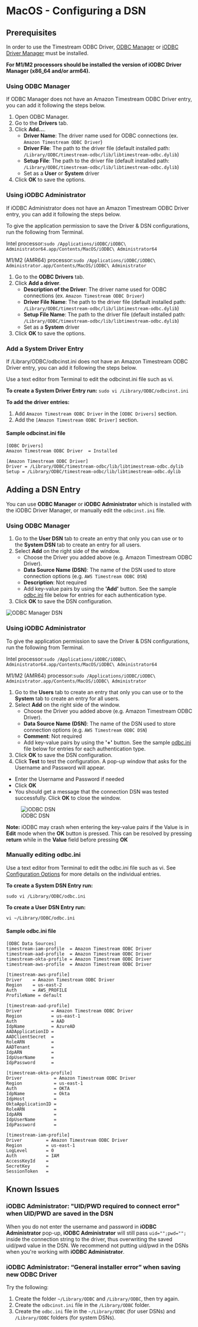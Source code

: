 # MacOS - Configuring a DSN

## Prerequisites
In order to use the Timestream ODBC Driver, [ODBC Manager](http://www.odbcmanager.net/) or [iODBC Driver Manager](http://www.iodbc.org/dataspace/doc/iodbc/wiki/iodbcWiki/Downloads) must be installed.

**For M1/M2 processors should be installed the version of iODBC Driver Manager (x86_64 and/or arm64).**


### Using ODBC Manager ###
If ODBC Manager does not have an Amazon Timestream ODBC Driver entry, you can add it following the steps below.

1. Open ODBC Manager.
2. Go to the **Drivers** tab.
3. Click **Add...**.
    * **Driver Name**: The driver name used for ODBC connections (ex. `Amazon Timestream ODBC Driver`)
    * **Driver File**: The path to the driver file (default installed path: `/Library/ODBC/timestream-odbc/lib/libtimestream-odbc.dylib`)
    * **Setup File**: The path to the driver file (default installed path: `/Library/ODBC/timestream-odbc/lib/libtimestream-odbc.dylib`)
    * Set as a **User** or **System** driver
4. Click **OK** to save the options.

### Using iODBC Administrator ###
If iODBC Administrator does not have an Amazon Timestream ODBC Driver entry, you can add it following the steps below.

To give the application permission to save the Driver & DSN configurations, run the following from Terminal.

Intel processor:`sudo /Applications/iODBC/iODBC\ Administrator64.app/Contents/MacOS/iODBC\ Administrator64`

M1/M2 (AMR64) processor:`sudo /Applications/iODBC/iODBC\ Administrator.app/Contents/MacOS/iODBC\ Administrator`

1. Go to the **ODBC Drivers** tab.
2. Click **Add a driver**.
    * **Description of the Driver**: The driver name used for ODBC connections (ex. `Amazon Timestream ODBC Driver`)
    * **Driver File Name**: The path to the driver file (default installed path: `/Library/ODBC/timestream-odbc/lib/libtimestream-odbc.dylib`)
    * **Setup File Name**: The path to the driver file (default installed path: `/Library/ODBC/timestream-odbc/lib/libtimestream-odbc.dylib`)
    * Set as a **System** driver
3. Click **OK** to save the options.

### Add a System Driver Entry ###
If /Library/ODBC/odbcinst.ini does not have an Amazon Timestream ODBC Driver entry, you can add it following the steps below.

Use a text editor from Terminal to edit the odbcinst.ini file such as vi.

**To create a System Driver Entry run:**
`sudo vi /Library/ODBC/odbcinst.ini`

**To add the driver entries:**
1. Add `Amazon Timestream ODBC Driver` in the `[ODBC Drivers]` section.
2. Add the `[Amazon Timestream ODBC Driver]` section.

#### Sample odbcinst.ini file
```
[ODBC Drivers]
Amazon Timestream ODBC Driver  = Installed

[Amazon Timestream ODBC Driver]
Driver = /Library/ODBC/timestream-odbc/lib/libtimestream-odbc.dylib
Setup = /Library/ODBC/timestream-odbc/lib/libtimestream-odbc.dylib
```

## Adding a DSN Entry

You can use **ODBC Manager** or **iODBC Administrator** which is installed with the iODBC Driver Manager, or manually edit the `odbcinst.ini` file.

### Using ODBC Manager ###
1. Go to the **User DSN** tab to create an entry that only you can use or to the **System DSN** tab to create an entry for all users.
2. Select **Add** on the right side of the window.
    * Choose the Driver you added above (e.g. Amazon Timestream ODBC Driver).
    * **Data Source Name (DSN)**: The name of the DSN used to store connection options (e.g. `AWS Timestream ODBC DSN`)
    * **Description**: Not required
    * Add key-value pairs by using the **'Add'** button. See the sample [odbc.ini](#odbc_data_source) file below for entries for each authentication type.
3. Click **OK** to save the DSN configuration.

![ODBC Manager DSN](../images/odbc_manager_dsn_default_config.png)

### Using iODBC Administrator ###
To give the application permission to save the Driver & DSN configurations, run the following from Terminal.

Intel processor:`sudo /Applications/iODBC/iODBC\ Administrator64.app/Contents/MacOS/iODBC\ Administrator64`

M1/M2 (AMR64) processor:`sudo /Applications/iODBC/iODBC\ Administrator.app/Contents/MacOS/iODBC\ Administrator`

1. Go to the **Users** tab to create an entry that only you can use or to the **System** tab to create an entry for all users.
2. Select **Add** on the right side of the window.
    * Choose the Driver you added above (e.g. Amazon Timestream ODBC Driver).
    * **Data Source Name (DSN)**: The name of the DSN used to store connection options (e.g. `AWS Timestream ODBC DSN`)
    * **Comment**: Not required
    * Add key-value pairs by using the **'+'** button. See the sample [odbc.ini](#odbc_data_source) file below for entries for each authentication type.
3. Click **OK** to save the DSN configuration.
4. Click **Test** to test the configuration. A pop-up window that asks for the Username and Password will appear.
* Enter the Username and Password if needed
* Click **OK**
* You should get a message that the connection DSN was tested successfully. Click **OK** to close the window.

<figure>
    <img src="../images/iodbc_dsn_default_config.png"
         alt="iODBC DSN">
    <figcaption>iODBC DSN</figcaption>
</figure>


**Note:** iODBC may crash when entering the key-value pairs if the Value is in **Edit** mode when the **OK** button is pressed. This can be resolved by pressing **return** while in the **Value** field before pressing **OK**

### Manually editing odbc.ini ###
Use a text editor from Terminal to edit the odbc.ini file such as vi. See [Configuration Options](./connection-string.md) for more details on the individual entries.

**To create a System DSN Entry run:**

`sudo vi /Library/ODBC/odbc.ini`

**To create a User DSN Entry run:**

`vi ~/Library/ODBC/odbc.ini`

#### <a name="odbc_data_source"></a>Sample odbc.ini file
```
[ODBC Data Sources]
timestream-iam-profile  = Amazon Timestream ODBC Driver
timestream-aad-profile  = Amazon Timestream ODBC Driver
timestream-okta-profile = Amazon Timestream ODBC Driver
timestream-aws-profile  = Amazon Timestream ODBC Driver

[timestream-aws-profile]
Driver    = Amazon Timestream ODBC Driver
Region    = us-east-2
Auth      = AWS_PROFILE
ProfileName = default

[timestream-aad-profile]
Driver           = Amazon Timestream ODBC Driver
Region           = us-east-1
Auth             = AAD
IdpName          = AzureAD
AADApplicationID = 
AADClientSecret  = 
RoleARN          = 
AADTenant        = 
IdpARN           = 
IdpUserName      = 
IdpPassword      = 

[timestream-okta-profile]
Driver            = Amazon Timestream ODBC Driver
Region            = us-east-1
Auth              = OKTA
IdpName           = Okta
IdpHost           = 
OktaApplicationID = 
RoleARN           = 
IdpARN            = 
IdpUserName       = 
IdpPassword       = 

[timestream-iam-profile]
Driver         = Amazon Timestream ODBC Driver
Region         = us-east-1
LogLevel       = 0
Auth           = IAM
AccessKeyId    = 
SecretKey      = 
SessionToken   = 
```

## Known Issues
### iODBC Administrator: "UID/PWD required to connect error" when UID/PWD are saved in the DSN

When you do not enter the username and password in **iODBC Administrator** pop-up, **iODBC Administrator** will still pass `uid="";pwd="";` inside the connection string to the driver, thus overwriting the saved uid/pwd value in the DSN. We recommend not putting uid/pwd in the DSNs when you're working with **iODBC Administrator**. 

### iODBC Administrator: “General installer error” when saving new ODBC Driver

Try the following:

1. Create the folder `~/Library/ODBC` and `/Library/ODBC`, then try again.
2. Create the `odbcinst.ini` file in the `/Library/ODBC` folder.
3. Create the `odbc.ini` file in the `~/Library/ODBC` (for user DSNs) and `/Library/ODBC` folders (for system DSNs).
